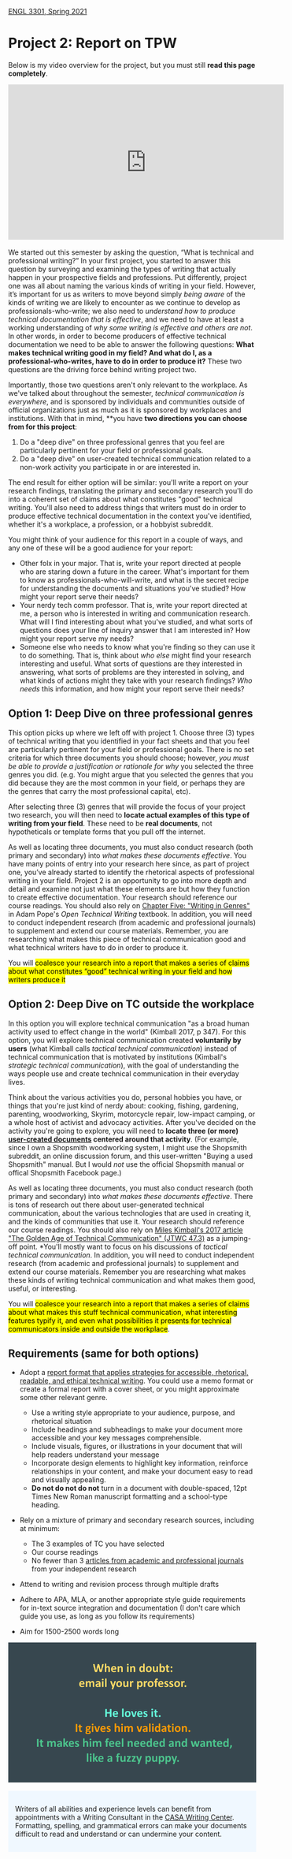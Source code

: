 [ENGL 3301, Spring 2021](index.html)

# Project 2: Report on TPW

Below is my video overview for the project, but you must still **read this page completely**.

<iframe width="560" height="315" src="https://www.youtube.com/embed/eoQWvg3wEf8" title="YouTube video player" frameborder="0" allow="accelerometer; autoplay; clipboard-write; encrypted-media; gyroscope; picture-in-picture" allowfullscreen></iframe>

We started out this semester by asking the question, “What is technical and professional writing?” In your first project, you started to answer this question by surveying and examining the types of writing that actually happen in your prospective fields and professions. Put differently, project one was all about naming the various kinds of writing in your field. However, it’s important for us as writers to move beyond simply *being aware* of the kinds of writing we are likely to encounter as we continue to develop as professionals-who-write; we also need to *understand how to produce technical documentation that is effective*, and we need to have at least a working understanding of *why some writing is effective and others are not*. In other words, in order to become producers of effective technical documentation we need to be able to answer the following questions: **What makes technical writing good in my field? And what do I, as a professional-who-writes, have to do in order to produce it?** These two questions are the driving force behind writing project two.

Importantly, those two questions aren't only relevant to the workplace. As we've talked about throughout the semester, *technical communication is everywhere*, and is sponsored by individuals and communities outside of official organizations just as much as it is sponsored by workplaces and institutions. With that in mind, **you have **two directions you can choose from for this project**:
1. Do a "deep dive" on three professional genres that you feel are particularly pertinent for your field or professional goals.
2. Do a "deep dive" on user-created technical communication related to a non-work activity you participate in or are interested in.

The end result for either option will be similar: you'll write a report on your research findings, translating the primary and secondary research you'll do into a coherent set of claims about what constitutes "good" technical writing. You'll also need to address things that writers must do in order to produce effective technical documentation in the context you've identified, whether it's a workplace, a profession, or a hobbyist subreddit.

You might think of your audience for this report in a couple of ways, and any one of these will be a good audience for your report:
 - Other folx in your major. That is, write your report directed at people who are staring down a future in the career. What's important for them to know as professionals-who-will-write, and what is the secret recipe for understanding the documents and situations you've studied? How might your report serve their needs?
 - Your nerdy tech comm professor. That is, write your report directed at me, a person who is interested in writing and communication research. What will I find interesting about what you've studied, and what sorts of questions does your line of inquiry answer that I am interested in? How might your report serve my needs?
 - Someone else who needs to know what you're finding so they can use it to do something. That is, think about *who else* might find your research interesting and useful. What sorts of questions are they interested in answering, what sorts of problems are they interested in solving, and what kinds of actions might they take with your research findings? *Who needs* this information, and how might your report serve their needs?

## Option 1: Deep Dive on three professional genres
This option picks up where we left off with project 1. Choose three (3) types of technical writing that you identified in your fact sheets and that you feel are particularly pertinent for your field or professional goals. There is no set criteria for which three documents you should choose; however, *you must be able to provide a justification or rationale for why* you selected the three genres you did. (e.g. You might argue that you selected the genres that you did because they are the most common in your field, or perhaps they are the genres that carry the most professional capital, etc).

After selecting three (3) genres that will provide the focus of your project two research, you will then need to **locate actual examples of this type of writing from your field**. These need to be **real documents**, not hypotheticals or template forms that you pull off the internet.

As well as locating three documents, you must also conduct research (both primary and secondary) into *what makes these documents effective*. You have many points of entry into your research here since, as part of project one, you’ve already started to identify the rhetorical aspects of professional writing in your field. Project 2 is an opportunity to go into more depth and detail and examine not just what these elements are but how they function to create effective documentation. Your research should reference our course readings. You should also rely on [Chapter Five: "Writing in Genres"](https://scholarworks.uark.edu/oer/4/) in Adam Pope's *Open Technical Writing* textbook. In addition, you will need to conduct independent research (from academic and professional journals) to supplement and extend our course materials. Remember, you are researching what makes this piece of technical communication good and what technical writers have to do in order to produce it.

You will <mark>coalesce your research into a report that makes a series of claims about what constitutes “good” technical writing in your field and how writers produce it</mark>

## Option 2: Deep Dive on TC outside the workplace
In this option you will explore technical communication "as a broad human activity used to effect change in the world" (Kimball 2017, p 347). For this option, you will explore technical communication created **voluntarily by users** (what Kimball calls *tactical technical communication*) instead of technical communication that is motivated by institutions (Kimball's *strategic technical communication*), with the goal of understanding the ways people use and create technical communication in their everyday lives.

Think about the various activities you do, personal hobbies you have, or things that you're just kind of nerdy about: cooking, fishing, gardening, parenting, woodworking, Skyrim, motorcycle repair, low-impact camping, or a whole host of activist and advocacy activities. After you've decided on the activity you're going to explore, you will need to **locate three (or more) [user-created documents](weekly/tactical-tech-comm) centered around that activity**. (For example, since I own a Shopsmith woodworking system, I might use the Shopsmith subreddit, an online discussion forum, and this user-written "Buying a used Shopsmith" manual. But I would *not* use the official Shopsmith manual or offical Shopsmith Facebook page.)

As well as locating three documents, you must also conduct research (both primary and secondary) into *what makes these documents effective*. There is tons of research out there about user-generated technical communication, about the various technologies that are used in creating it, and the kinds of communities that use it. Your research should reference our course readings. You should also rely on [Miles Kimball's 2017 article "The Golden Age of Technical Communication" (JTWC 47.3)](https://journals.sagepub.com/doi/10.1177/0047281616641927) as a jumping-off point. *You'll mostly want to focus on his discussions of _tactical technical communication_. In addition, you will need to conduct independent research (from academic and professional journals) to supplement and extend our course materials. Remember you are researching what makes these kinds of writing technical communication and what makes them good, useful, or interesting.

You will <mark>coalesce your research into a report that makes a series of claims about what makes this stuff technical communication, what interesting features typify it, and even what possibilities it presents for technical communicators inside and outside the workplace</mark>.

## Requirements (same for both options)

- Adopt a [report format that applies strategies for accessible, rhetorical, readable, and ethical technical writing](weekly/memo-format-memo.pdf). You could use a memo format or create a formal report with a cover sheet, or you might approximate some other relevant genre.
  - Use a writing style appropriate to your audience, purpose, and rhetorical situation
  - Include headings and subheadings to make your document more accessible and your key messages comprehensible.
  - Include visuals, figures, or illustrations in your document that will help readers understand your message
  - Incorporate design elements to highlight key information, reinforce relationships in your content, and make your document easy to read and visually appealing.
  - **Do not do not do not** turn in a document with double-spaced, 12pt Times New Roman manuscript formatting and a school-type heading.

- Rely on a mixture of primary and secondary research sources, including at minimum:
  - The 3 examples of TC you have selected
  - Our course readings
  - No fewer than 3 [articles from academic and professional journals](weekly/academic-journals) from your independent research

- Attend to writing and revision process through multiple drafts
- Adhere to APA, MLA, or another appropriate style guide requirements for in-text source integration and documentation (I don't care which guide you use, as long as you follow its requirements)
- Aim for 1500-2500 words long

![When in doubt: Email your professor. He loves it. It gives him validation. It makes him feel needed and wanted, like a fuzzy puppy.](weekly/media/email-me.png)

<div style="background-color: aliceblue; padding: 1em;">
<p>Writers of all abilities and experience levels can benefit from appointments with a Writing Consultant in the <a href="http://casa.tamucc.edu/wc.php" >CASA Writing Center</a>. Formatting, spelling, and grammatical errors can make your documents difficult to read and understand or can undermine your content.</p>
</div>
